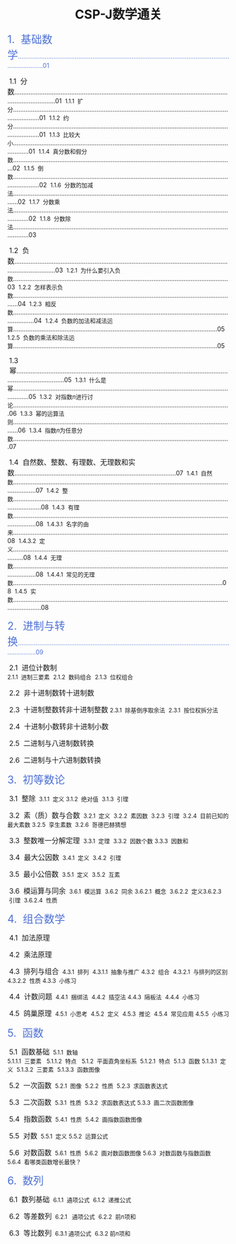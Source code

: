 <center><h1>CSP-J数学通关</h1></center>



<font color="#5073D6" size="5">1.  基础数学</font><font color="#5073D6">...........................................................................................................................................$01$</font>

​	<font size="3">1.1  分数</font>...................................................................................................................................................$01$
​		<font size="2">1.1.1  扩分</font>...........................................................................................................................................$01$
​		<font size="2">1.1.2  约分</font>...........................................................................................................................................$01$
​		<font size="2">1.1.3  比较大小</font>.....................................................................................................................................$01$
​		<font size="2">1.1.4  真分数和假分数</font>............................................................................................................................$02$
​		<font size="2">1.1.5  倒数</font>...........................................................................................................................................$02$
​		<font size="2">1.1.6  分数的加减法</font>...............................................................................................................................$02$
​		<font size="2">1.1.7  分数乘法</font>.....................................................................................................................................$02$
​		<font size="2">1.1.8  分数除法</font>.....................................................................................................................................$03$

​	<font size="3">1.2  负数</font>...................................................................................................................................................$03$
​		<font size="2">1.2.1  为什么要引入负数</font>.........................................................................................................................$03$
​		<font size="2">1.2.2  怎样表示负数</font>...............................................................................................................................$04$
​		<font size="2">1.2.3  相反数</font>........................................................................................................................................$04$
​		<font size="2">1.2.4  负数的加法和减法运算</font>...................................................................................................................$05$
​		<font size="2">1.2.5  负数的乘法和除法运算</font>...................................................................................................................$05$

​	<font size="3">1.3  幂</font>.......................................................................................................................................................$05$
​		<font size="2">1.3.1  什么是幂</font>.....................................................................................................................................$05$
​		<font size="2">1.3.2  对指数$n$进行讨论</font>..........................................................................................................................$06$
​		<font size="2">1.3.3  幂的运算法则</font>...............................................................................................................................$06$
​		<font size="2">1.3.4  指数$n$为任意分数</font>..........................................................................................................................$07$

​	<font size="3">1.4  自然数、整数、有理数、无理数和实数</font>...........................................................................................$07$
​		<font size="2">1.4.1  自然数</font>.........................................................................................................................................$07$
​		<font size="2">1.4.2  整数</font>............................................................................................................................................$08$
​		<font size="2">1.4.3  有理数</font>.........................................................................................................................................$08$
​			<font size="2">1.4.3.1  名字的由来</font>.........................................................................................................................$08$
​			<font size="2">1.4.3.2  定义</font>..................................................................................................................................$08$
​		<font size="2">1.4.4  无理数</font>.........................................................................................................................................$08$
​			<font size="2">1.4.4.1  常见的无理数</font>......................................................................................................................$08$
​		<font size="2">1.4.5  实数</font>............................................................................................................................................$08$



<font color="#5073D6" size="5">2.  进制与转换</font><font color="#5073D6">.......................................................................................................................................$09$</font>

​	<font size="3">2.1  进位计数制</font>	
​		<font size="2">2.1.1  进制三要素</font>
​		<font size="2">2.1.2  数码组合</font>
​		<font size="2">2.1.3  位权组合</font>

​	<font size="3">2.2  非十进制数转十进制数</font>

​	<font size="3">2.3  十进制整数转非十进制整数</font>
​		<font size="2">2.3.1  除基倒序取余法</font>
​		<font size="2">2.3.1  按位权拆分法</font>

​	<font size="3">2.4  十进制小数转非十进制小数</font>

​	<font size="3">2.5  二进制与八进制数转换</font>

​	<font size="3">2.6  二进制与十六进制数转换</font>



<font color="#5073D6" size="5">3.  初等数论</font>

​	<font size="3">3.1  整除</font>
​		<font size="2">3.1.1  定义</font>
​		<font size="2">3.1.2  绝对值</font>
​		<font size="2">3.1.3  引理</font>

​	<font size="3">3.2  素（质）数与合数</font>
​		<font size="2">3.2.1  定义</font>
​		<font size="2">3.2.2  素因数</font>
​		<font size="2">3.2.3  引理</font>
​		<font size="2">3.2.4  目前已知的最大素数</font>
​		<font size="2">3.2.5  孪生素数</font>
​		<font size="2">3.2.6  哥德巴赫猜想</font>

​	<font size="3">3.3  整数唯一分解定理</font>
​		<font size="2">3.3.1  定理</font>
​		<font size="2">3.3.2  因数个数</font>
​		<font size="2">3.3.3  因数和</font>

​	<font size="3">3.4  最大公因数</font>
​		<font size="2">3.4.1  定义</font>
​		<font size="2">3.4.2  引理</font>

​	<font size="3">3.5  最小公倍数</font>
​		<font size="2">3.5.1  定义</font>
​		<font size="2">3.5.2  互素</font>

​	<font size="3">3.6  模运算与同余</font>
​		<font size="2">3.6.1  模运算</font>
​		<font size="2">3.6.2  同余</font>
​			<font size="2">3.6.2.1  概念</font>
​			<font size="2">3.6.2.2  定义</font>
​			<font size="2">3.6.2.3  引理</font>
​			<font size="2">3.6.2.4  性质</font>



<font color="#5073D6" size="5">4.  组合数学</font>	

​	<font size="3">4.1  加法原理</font>

​	<font size="3">4.2  乘法原理</font>

​	<font size="3">4.3  排列与组合</font>
​		<font size="2">4.3.1  排列</font>
​			<font size="2">4.3.1.1  抽象与推广</font>
​		<font size="2">4.3.2  组合</font>
​			<font size="2">4.3.2.1  与排列的区别</font>
​			<font size="2">4.3.2.2  性质</font>
​		<font size="2">4.3.3  小练习</font>

​	<font size="3">4.4  计数问题</font>
​		<font size="2">4.4.1  捆绑法</font>
​		<font size="2">4.4.2  插空法</font>
​		<font size="2">4.4.3  隔板法</font>
​		<font size="2">4.4.4  小练习</font>

​	<font size="3">4.5  鸽巢原理</font>
​		<font size="2">4.5.1  小思考</font>
​		<font size="2">4.5.2  定义</font>
​		<font size="2">4.5.3  推论</font>
​		<font size="2">4.5.4  常见应用</font>
​		<font size="2">4.5.5  小练习</font>



<font color="#5073D6" size="5">5.  函数</font>

​	<font size="3">5.1  函数基础</font>
​		<font size="2">5.1.1  数轴 </font>	
​			<font size="2">5.1.1.1  三要素 </font>	
​			<font size="2">5.1.1.2  特点 </font>
​		<font size="2">5.1.2  平面直角坐标系 </font>
​			<font size="2">5.1.2.1  特点</font>
​		<font size="2">5.1.3  函数</font>
​			<font size="2">5.1.3.1  定义</font>
​			<font size="2">5.1.3.2  三要素</font>
​			<font size="2">5.1.3.3  函数图像</font>

​	<font size="3">5.2  一次函数</font>
​		<font size="2">5.2.1  图像</font>
​		<font size="2">5.2.2  性质</font>
​		<font size="2">5.2.3  求函数表达式</font>

​	<font size="3">5.3  二次函数</font>
​		<font size="2">5.3.1  性质</font>
​		<font size="2">5.3.2  求函数表达式</font>
​		<font size="2">5.3.3  画二次函数图像</font>

​	<font size="3">5.4  指数函数</font>
​		<font size="2">5.4.1  性质</font>
​		<font size="2">5.4.2  画指数函数图像</font>

​	<font size="3">5.5  对数</font>
​		<font size="2">5.5.1  定义</font>
​		<font size="2">5.5.2  运算公式</font>

​	<font size="3">5.6  对数函数</font>
​		<font size="2">5.6.1  性质</font>
​		<font size="2">5.6.2  画对数函数图像</font>
​		<font size="2">5.6.3  对数函数与指数函数</font>	
​		<font size="2">5.6.4  看哪类函数增长最快？</font>	



<font color="#5073D6" size="5">6.  数列</font>

​	<font size="3">6.1  数列基础</font>
​		<font size="2">6.1.1  通项公式</font>
​		<font size="2">6.1.2  递推公式</font>

​	<font size="3">6.2  等差数列</font>
​		<font size="2">6.2.1   通项公式</font>
​		<font size="2">6.2.2  前$n$项和</font>

​	<font size="3">6.3  等比数列</font>
​		<font size="2">6.3.1   通项公式</font>
​		<font size="2">6.3.2  前$n$项和</font>